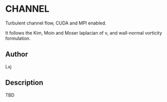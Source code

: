 CHANNEL
=======

Turbulent channel flow, CUDA and MPI enabled.

It follows the Kim, Moin and Moser laplacian of v, and wall-normal vorticity formulation.

Author
------

Lxj

Description
-----------

TBD
